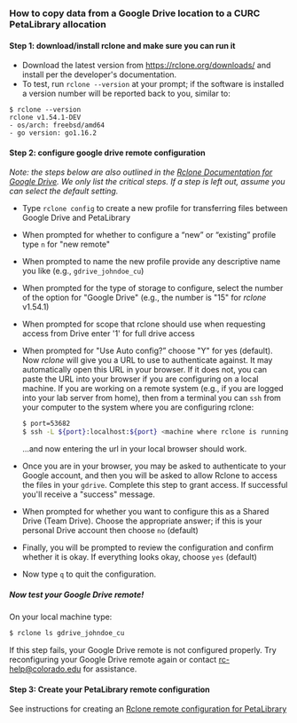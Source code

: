 ### How to copy data from a Google Drive location to a CURC PetaLibrary allocation

#### Step 1: download/install rclone and make sure you can run it

* Download the latest version from https://rclone.org/downloads/ and install per the developer's documentation.
* To test, run `rclone --version` at your prompt; if the software is installed a version number will be reported back to you, similar to:

```
$ rclone --version
rclone v1.54.1-DEV
- os/arch: freebsd/amd64
- go version: go1.16.2
```

#### Step 2: configure google drive remote configuration

_Note: the steps below are also outlined in the [Rclone Documentation for Google Drive](https://rclone.org/drive/). We only list the critical steps. If a step is left out, assume you can select the default setting._

* Type `rclone config` to create a new profile for transferring files between Google Drive and PetaLibrary
* When prompted for whether to configure a “new” or “existing” profile type `n` for "new remote"
* When prompted to name the new profile provide any descriptive name you like (e.g., `gdrive_johndoe_cu`)
* When prompted for the type of storage to configure, select the number of the option for "Google Drive" (e.g., the number is "15" for _rclone_ v1.54.1)
* When prompted for scope that rclone should use when requesting access from Drive enter '1' for full drive access
* When prompted for "Use Auto config?” choose "Y" for yes (default). Now _rclone_ will give you a URL to use to authenticate against. It may automatically open this URL in your browser.  If it does not, you can paste the URL into your browser if you are configuring on a local machine. If you are working on a remote system (e.g., if you are logged into your lab server from home), then from a terminal you can `ssh` from your computer to the system where you are configuring rclone:

   ```bash
   $ port=53682
   $ ssh -L ${port}:localhost:${port} <machine where rclone is running>
   ```
   
   ...and now entering the url in your local browser should work.

* Once you are in your browser, you may be asked to authenticate to your Google account, and then you will be asked to allow Rclone to access the files in your `gdrive`. Complete this step to grant access.  If successful you'll receive a "success" message. 
* When prompted for whether you want to configure this as a Shared Drive (Team Drive). Choose the appropriate answer; if this is your personal Drive account then choose `no` (default)
* Finally, you will be prompted to review the configuration and confirm whether it is okay. If everything looks okay, choose `yes` (default)
* Now type `q` to quit the configuration. 

##### Now test your Google Drive remote!

On your local machine type:
```bash
$ rclone ls gdrive_johndoe_cu
```
If this step fails, your Google Drive remote is not configured properly. Try reconfiguring your Google Drive remote again or contact rc-help@colorado.edu for assistance.

#### Step 3: Create your PetaLibrary remote configuration

See instructions for creating an [Rclone remote configuration for PetaLibrary](https://curc.readthedocs.io/en/latest/petalibrary/rclone.html#configure-rclone)
